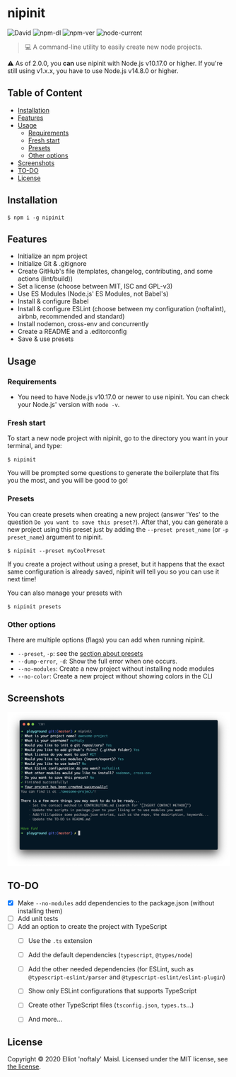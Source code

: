 # nipinit

![David](https://img.shields.io/david/noftaly/nipinit)
![npm-dl](https://img.shields.io/npm/dm/nipinit)
![npm-ver](https://img.shields.io/npm/v/nipinit)
![node-current](https://img.shields.io/node/v/nipinit)

> 💻 A command-line utility to easily create new node projects.

:warning: As of 2.0.0, you __can__ use nipinit with Node.js v10.17.0 or higher. If you're still using v1.x.x, you have to use Node.js v14.8.0 or higher.


## Table of Content

- [Installation](#installation)
- [Features](#features)
- [Usage](#usage)
  - [Requirements](#requirements)
  - [Fresh start](#fresh-start)
  - [Presets](#presets)
  - [Other options](#other-options)
- [Screenshots](#screenshots)
- [TO-DO](#to-do)
- [License](#license)


## Installation

```shell
$ npm i -g nipinit
```


## Features

- Initialize an npm project
- Initialize Git & .gitignore
- Create GitHub's file (templates, changelog, contributing, and some actions (lint/build))
- Set a license (choose between MIT, ISC and GPL-v3)
- Use ES Modules (Node.js' ES Modules, not Babel's)
- Install & configure Babel
- Install & configure ESLint (choose between my configuration (noftalint), airbnb, recommended and standard)
- Install nodemon, cross-env and concurrently
- Create a README and a .editorconfig
- Save & use presets


## Usage

### Requirements

- You need to have Node.js v10.17.0 or newer to use nipinit. You can check your Node.js' version with `node -v`.

### Fresh start

To start a new node project with nipinit, go to the directory you want in your terminal, and type:
```shell
$ nipinit
```
You will be prompted some questions to generate the boilerplate that fits you the most, and you will be good to go!

### Presets

You can create presets when creating a new project (answer 'Yes' to the question `Do you want to save this preset?`).
After that, you can generate a new project using this preset just by adding the `--preset preset_name` (or `-p preset_name`) argument to nipinit.
```shell
$ nipinit --preset myCoolPreset
```

If you create a project without using a preset, but it happens that the exact same configuration is already saved, nipinit will tell you so you can use it next time!

You can also manage your presets with
```shell
$ nipinit presets
```

### Other options

There are multiple options (flags) you can add when running nipinit.
- `--preset`, `-p`: see the [section about presets](#presets)
- `--dump-error`, `-d`: Show the full error when one occurs.
- `--no-modules`: Create a new project without installing node modules
- `--no-color`: Create a new project without showing colors in the CLI


## Screenshots

![Nipinit Screenshot where we can see all the prompts asked and the success messages](./screenshots/nipinit-screenshot.png)


## TO-DO

- [x] Make `--no-modules` add dependencies to the package.json (without installing them)
- [ ] Add unit tests
- [ ] Add an option to create the project with TypeScript
  - [ ] Use the `.ts` extension
  - [ ] Add the default dependencies (`typescript`, `@types/node`)
  - [ ] Add the other needed dependencies (for ESLint, such as `@typescript-eslint/parser` and `@typescript-eslint/eslint-plugin`)
  - [ ] Show only ESLint configurations that supports TypeScript
  - [ ] Create other TypeScript files (`tsconfig.json`, `types.ts`...)
  - [ ] And more...


## License

Copyright © 2020 Elliot 'noftaly' Maisl. Licensed under the MIT license, see [the license](./LICENSE).
